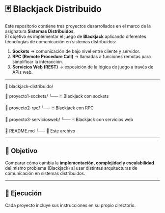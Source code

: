 # 🃏 Blackjack Distribuido  

Este repositorio contiene tres proyectos desarrollados en el marco de la asignatura **Sistemas Distribuidos**.  
El objetivo es implementar el juego de **Blackjack** aplicando diferentes tecnologías de comunicación en sistemas distribuidos:  

1. **Sockets** → comunicación de bajo nivel entre cliente y servidor.  
2. **RPC (Remote Procedure Call)** → llamadas a funciones remotas para simplificar la interacción.  
3. **Servicios Web (REST)** → exposición de la lógica de juego a través de APIs web.  

---

📁 blackjack-distribuido/

📁 proyecto1-sockets/
└── 🃏 Blackjack con sockets

📁 proyecto2-rpc/
└── 🃏 Blackjack con RPC

📁 proyecto3-serviciosweb/
└── 🃏 Blackjack con servicios web

📄 README.md
└── 📖 Este archivo

---

## 🎯 Objetivo
Comparar cómo cambia la **implementación, complejidad y escalabilidad** del mismo problema (Blackjack) al usar distintas arquitecturas de comunicación en sistemas distribuidos.  

---

## 🚀 Ejecución
Cada proyecto incluye sus instrucciones en su propio directorio.  
